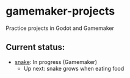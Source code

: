 # gamemaker-projects
Practice projects in Godot and Gamemaker

## Current status:
* [snake](https://github.com/sidsenthilexe/gamemaker-projects/tree/main/snake): In progress (Gamemaker)
  - Up next: snake grows when eating food
